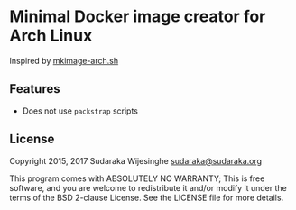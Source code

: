 # Minimal Docker image creator for Arch Linux

Inspired by [mkimage-arch.sh](https://github.com/docker/docker/blob/master/contrib/mkimage-arch.sh)

## Features

  - Does not use `packstrap` scripts

## License

Copyright 2015, 2017 Sudaraka Wijesinghe <sudaraka@sudaraka.org>

This program comes with ABSOLUTELY NO WARRANTY;
This is free software, and you are welcome to redistribute it and/or modify it
under the terms of the BSD 2-clause License. See the LICENSE file for more
details.
